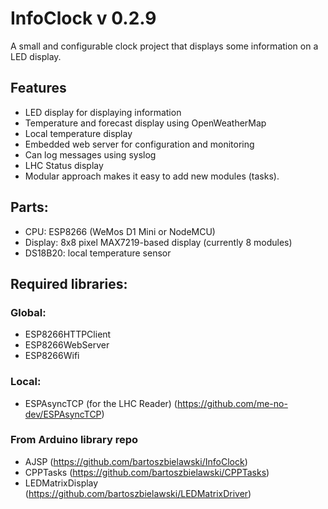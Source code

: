 # InfoClock v 0.2.9

A small and configurable clock project that displays some information on a LED display.

## Features
* LED display for displaying information
* Temperature and forecast display using OpenWeatherMap
* Local temperature display
* Embedded web server for configuration and monitoring
* Can log messages using syslog
* LHC Status display 
* Modular approach makes it easy to add new modules (tasks).

## Parts:
* CPU:      ESP8266 (WeMos D1 Mini or NodeMCU)
* Display:  8x8 pixel MAX7219-based display (currently 8 modules)
* DS18B20:  local temperature sensor

## Required libraries:

### Global:
* ESP8266HTTPClient
* ESP8266WebServer
* ESP8266Wifi

### Local:
* ESPAsyncTCP (for the LHC Reader) (https://github.com/me-no-dev/ESPAsyncTCP)

### From Arduino library repo
* AJSP (https://github.com/bartoszbielawski/InfoClock)
* CPPTasks (https://github.com/bartoszbielawski/CPPTasks)
* LEDMatrixDisplay (https://github.com/bartoszbielawski/LEDMatrixDriver)
